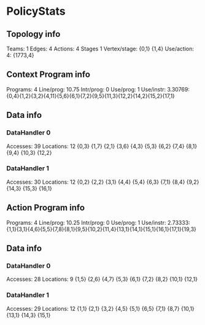 # PolicyStats
## Topology info
Teams:		1
Edges:		4
Actions:	4
Stages		1
Vertex/stage:	{0,1} {1,4} 
Use/action:	4: {1773,4} 

## Context Program info
Programs:	4
Line/prog:	10.75
Intr/prog:	0
Use/prog:	1
Use/instr:	3.30769: {0,4}{1,2}{3,2}{4,11}{5,6}{6,1}{7,2}{9,5}{11,3}{12,2}{14,2}{15,2}{17,1}

## Data info

### DataHandler 0
Accesses:	39
Locations:	12
{0,3} {1,7} {2,1} {3,6} {4,3} {5,3} {6,2} {7,4} {8,1} {9,4} {10,3} {12,2} 

### DataHandler 1
Accesses:	30
Locations:	12
{0,2} {2,2} {3,1} {4,4} {5,4} {6,3} {7,1} {8,4} {9,2} {14,3} {15,3} {16,1} 



## Action Program info
Programs:	4
Line/prog:	10.25
Intr/prog:	0
Use/prog:	1
Use/instr:	2.73333: {1,1}{3,1}{4,6}{5,5}{7,8}{8,1}{9,5}{10,2}{11,4}{13,1}{14,1}{15,1}{16,1}{17,1}{19,3}

## Data info

### DataHandler 0
Accesses:	28
Locations:	9
{1,5} {2,6} {4,7} {5,3} {6,1} {7,2} {8,2} {10,1} {12,1} 

### DataHandler 1
Accesses:	29
Locations:	12
{1,1} {2,1} {3,2} {4,5} {5,1} {6,5} {7,1} {8,7} {10,1} {13,1} {14,3} {15,1} 
